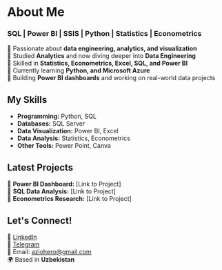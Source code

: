 # About Me
### SQL | Power BI | SSIS | Python | Statistics | Econometrics  

🔹 Passionate about **data engineering, analytics, and visualization**  
🔹 Studied **Analytics** and now diving deeper into **Data Engineering**  
🔹 Skilled in **Statistics, Econometrics, Excel, SQL, and Power BI**  
🔹 Currently learning **Python, and Microsoft Azure**  
🔹 Building **Power BI dashboards** and working on real-world data projects  

## My Skills  
- **Programming:** Python, SQL  
- **Databases:** SQL Server  
- **Data Visualization:** Power BI, Excel  
- **Data Analysis:** Statistics, Econometrics  
- **Other Tools:** Power Point, Canva

## Latest Projects  
🔸 **Power BI Dashboard:** [Link to Project]  
🔸 **SQL Data Analysis:** [Link to Project]  
🔸 **Econometrics Research:** [Link to Project]  

## Let's Connect!  
🔗 [LinkedIn](https://www.linkedin.com/in/azizbek-ochilov)  
🔗 [Telegram](https://t.me/AzizbekOchilov)  
📧 Email: aziohero@gmail.com  
🌍 Based in **Uzbekistan**  
